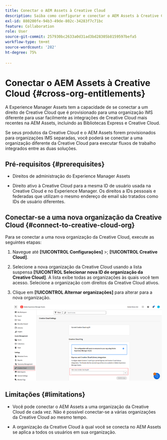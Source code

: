 ```yaml
---
title: Conectar o AEM Assets à Creative Cloud
description: Saiba como configurar e conectar o AEM Assets à Creative Cloud. Conecte-se a um direito de Creative Cloud que é provisionado para uma organização IMS diferente para usar facilmente as integrações de Creative Cloud mais recentes no AEM Assets, incluindo Bibliotecas Expressas e Creative Cloud.
exl-id: 880200fe-94b3-49de-802c-34283f7c71bc
feature: Collaboration
role: User
source-git-commit: 257930bc2633a0d31ad3bd28305b8159597befa5
workflow-type: tm+mt
source-wordcount: '282'
ht-degree: 75%

---
```


# Conectar o AEM Assets à Creative Cloud  {#cross-org-entitlements}

A Experience Manager Assets tem a capacidade de se conectar a um direito de Creative Cloud que é provisionado para uma organização IMS diferente para usar facilmente as integrações de Creative Cloud mais recentes na AEM Assets, incluindo as Bibliotecas Express e Creative Cloud.

Se seus produtos da Creative Cloud e o AEM Assets forem provisionados para organizações IMS separadas, você poderá se conectar a uma organização diferente da Creative Cloud para executar fluxos de trabalho integrados entre as duas soluções.

## Pré-requisitos {#prerequisites}

* Direitos de administração do Experience Manager Assets

* Direito ativo à Creative Cloud para a mesma ID de usuário usada na Creative Cloud e no Experience Manager. Os direitos a IDs pessoais e federadas que utilizam o mesmo endereço de email são tratados como IDs de usuário diferentes.

## Conectar-se a uma nova organização da Creative Cloud {#connect-to-creative-cloud-org}

Para se conectar a uma nova organização da Creative Cloud, execute as seguintes etapas:

1. Navegue até **[!UICONTROL Configurações]** >; **[!UICONTROL Creative Cloud]**.

1. Selecione a nova organização da Creative Cloud usando a lista suspensa **[!UICONTROL Selecionar nova ID de organização da Creative Cloud]**. A lista exibe todas as organizações às quais você tem acesso. Selecione a organização com direitos da Creative Cloud ativos.

1. Clique em **[!UICONTROL Alternar organizações]** para alterar para a nova organização.

   ![Direitos entre organizações](assets/cross-org-entitlements.png)

## Limitações {#limitations}

* Você pode conectar o AEM Assets a uma organização da Creative Cloud de cada vez. Não é possível conectar-se a várias organizações da Creative Cloud ao mesmo tempo.

* A organização da Creative Cloud à qual você se conecta no AEM Assets se aplica a todos os usuários em sua organização.
